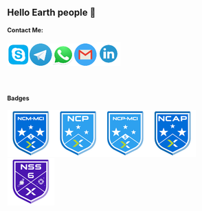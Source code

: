 <h2>Hello Earth people 👋 </h2>

<!--
**ennis-ibarra/ennis-ibarra** is a ✨ _special_ ✨ repository because its `README.md` (this file) appears on your GitHub profile.

Here are some ideas to get you started:

- 🔭 I’m currently working on ...
- 🌱 I’m currently learning ...
- 👯 I’m looking to collaborate on ...
- 🤔 I’m looking for help with ...
- 💬 Ask me about ...
- 📫 How to reach me: ...
- 😄 Pronouns: ...
- ⚡ Fun fact: ...
-->

<h4><b>Contact Me:</B></h4>

<table>
<tr> <a href="https://join.skype.com/invite/BnCrZGR6GKrl"><img src="https://raw.githubusercontent.com/ennis-ibarra/ennis-ibarra/main/skype00.png"></img></a> </tr>
<tr> <a href="https://t.me/ennisibarra"><img src="https://raw.githubusercontent.com/ennis-ibarra/ennis-ibarra/main/telegram01.png"></img></a> </tr>
<tr> <a href="https://wa.me/ennisibarra"><img src="https://raw.githubusercontent.com/ennis-ibarra/ennis-ibarra/main/whats01.png"></img></a> </tr>
<tr> <a href="mailto:ennis.ibarra@gmail.com"><img src="https://raw.githubusercontent.com/ennis-ibarra/ennis-ibarra/main/mail04.png"></img></a> </tr>
<tr> <a href="https://www.linkedin.com/in/ennis-ibarra"><img src="https://raw.githubusercontent.com/ennis-ibarra/ennis-ibarra/main/linked01.png"></img></a> </tr>
</table>

<br>

<h4><b>Badges</B></h4>

<table>
<tr>
 <a href="https://www.credly.com/badges/1f6bc8ee-2039-4ad1-b0c6-850257053c33/public_url"><img src="https://raw.githubusercontent.com/ennis-ibarra/ennis-ibarra/main/NCM_MCI.png"></img></a>
</tr>
<tr>
 <a href="https://www.credly.com/badges/b453883c-93d1-4b06-94fb-ee1fcbd5ee1b/public_url"><img src="https://raw.githubusercontent.com/ennis-ibarra/ennis-ibarra/main/NCPa.png"></img></a> 
</tr>
<tr>
 <a href="https://www.credly.com/badges/3cc95615-d4d4-4f7c-80b0-a0078ce7686f/public_url"><img src="https://raw.githubusercontent.com/ennis-ibarra/ennis-ibarra/main/NCP_MCI.png"></img></a>
</tr>
<tr>
 <a href="https://www.credly.com/badges/98d2fd66-897e-4dc5-ae6d-12317cad4f68/public_url"><img src="https://raw.githubusercontent.com/ennis-ibarra/ennis-ibarra/main/NCAP_5.png"></img></a> 
</tr>
<tr>
 <a href="https://www.credly.com/badges/c4ed398d-8bd4-4721-a1ce-21e92f119978/public_url"><img src="https://raw.githubusercontent.com/ennis-ibarra/ennis-ibarra/main/NSS.png"></img></a> 
</tr>
</table>



